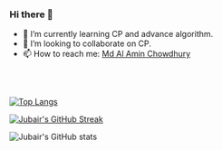 
### Hi there 👋



- 🌱 I’m currently learning CP and advance algorithm.
- 👯 I’m looking to collaborate on CP.
- 📫 How to reach me: <a href="https://www.facebook.com/Al.Amin.Chowdhury09/"> Md Al Amin Chowdhury </a>

<br>
<br>

[![Top Langs](https://github-readme-stats.vercel.app/api/top-langs/?username=AbuJubair7&layout=compact&bg_color=151515&text_color=ffffff&card_width=445&title_color=fff)](https://github.com/anuraghazra/github-readme-stats)

[![Jubair's GitHub Streak](https://github-readme-streak-stats.herokuapp.com/?user=AbuJubair7&theme=blood&fire=DD7F1C&background=151515&dates=9f9f9f&border=DD2727)](https://git.io/streak-stats)

![Jubair's GitHub stats](https://github-readme-stats.vercel.app/api/?username=AbuJubair7&show_icons=true&title_color=fff&icon_color=79ff97&text_color=9f9f9f&bg_color=151515)
